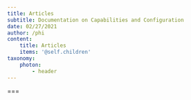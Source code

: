 ```yaml
---
title: Articles
subtitle: Documentation on Capabilities and Configuration
date: 02/27/2021
author: /phi
content:
    title: Articles
    items: '@self.children'
taxonomy:
    photon: 
        - header
---
```




===


